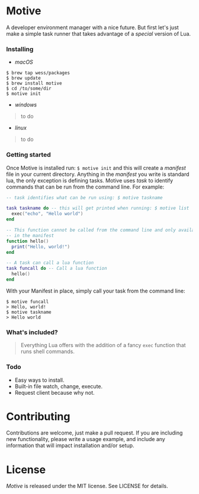 # Motive
A developer environment manager with a nice future. But first let's just make a simple task runner that takes advantage of a _special_ version of Lua.

### Installing
- *macOS*

```shell
$ brew tap wess/packages
$ brew update
$ brew install motive
$ cd /to/some/dir
$ motive init
```

- *windows*
> to do

- *linux*
> to do

### Getting started
Once Motive is installed run: `$ motive init` and this will create a *manifest* file in your current directory. Anything in the *manifest* you write is standard lua, the only exception is
defining tasks. Motive uses *task* to identify commands that can be run from the command line. For example:

```lua
-- task identifies what can be run using: $ motive taskname

task taskname do -- this will get printed when running: $ motive list
  exec("echo", "Hello world")
end

-- This function cannot be called from the command line and only available
-- in the manifest
function hello() 
  print("Hello, world!")
end

-- A task can call a lua function
task funcall do -- Call a lua function
  hello()
end

```

With your Manifest in place, simply call your task from the command line:

```shell
$ motive funcall
> Hello, world!
$ motive taskname
> Hello world
```

### What's included?
> Everything Lua offers with the addition of a fancy `exec` function that runs shell commands.

### Todo
- Easy ways to install.
- Built-in file watch, change, execute.
- Request client because why not.

# Contributing
Contributions are welcome, just make a pull request. If you are including new functionality, please write a usage example, and include any information that will impact installation and/or setup.

# License
*Motive* is released under the MIT license. See LICENSE for details.
